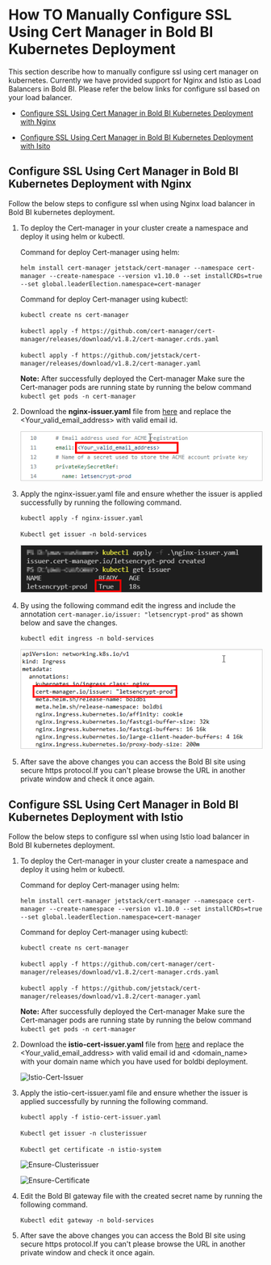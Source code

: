# How TO Manually Configure SSL Using Cert Manager in Bold BI Kubernetes Deployment

This section describe how to manually configure ssl using cert manager on kubernetes. Currently we have provided support for Nginx and Istio as Load Balancers in Bold BI. Please refer the below links for configure ssl based on your load balancer.

* [Configure SSL Using Cert Manager in Bold BI Kubernetes Deployment with Nginx](#)

* [Configure SSL Using Cert Manager in Bold BI Kubernetes Deployment with Isito]()

## Configure SSL Using Cert Manager in Bold BI Kubernetes Deployment with Nginx

Follow the below steps to configure ssl when using Nginx load balancer in Bold BI kubernetes deployment.

1. To deploy the Cert-manager in your cluster create a namespace and deploy it using helm or kubectl.
	
	Command for deploy Cert-manager using helm:
	
	```console
	helm install cert-manager jetstack/cert-manager --namespace cert-manager --create-namespace --version v1.10.0 --set installCRDs=true --set global.leaderElection.namespace=cert-manager
	
	```

	Command for deploy Cert-manager using kubectl:
	
	```console
	kubectl create ns cert-manager
	
	kubectl apply -f https://github.com/cert-manager/cert-manager/releases/download/v1.8.2/cert-manager.crds.yaml
	
	kubectl apply -f https://github.com/jetstack/cert-manager/releases/download/v1.8.2/cert-manager.yaml
	```
	
	**Note:** After successfully deployed the Cert-manager Make sure the Cert-manager pods are running state by running the below command `kubectl get pods -n cert-manager`
			
2. Download the <b>nginx-issuer.yaml</b> file from [here](../../ssl-configuration/nginx-issuer.yaml) and replace the <Your_valid_email_address> with valid email id.

	![Nginx-Issuer](../images/faq/nginx-issuer.png)

3. Apply the nginx-issuer.yaml file and ensure whether the issuer is applied successfully by running the following command.

	```console
	kubectl apply -f nginx-issuer.yaml
	
	Kubectl get issuer -n bold-services
	```
	
	![Ensure-Issuer](../images/faq/ensure-issuer.png)

4. By using the following command edit the ingress and include the annotation `cert-manager.io/issuer: "letsencrypt-prod"` as shown below and save the changes.

	```console
	kubectl edit ingress -n bold-services
	```

	![Nginx-Annotation](../images/faq/nginx-annotation.png)

5. After save the above changes you can access the Bold BI site using secure https protocol.If you can't please browse the URL in another private window and check it once again.


## Configure SSL Using Cert Manager in Bold BI Kubernetes Deployment with Istio

Follow the below steps to configure ssl when using Istio load balancer in Bold BI kubernetes deployment.

1. To deploy the Cert-manager in your cluster create a namespace and deploy it using helm or kubectl.

	Command for deploy Cert-manager using helm:
	
	```console
	helm install cert-manager jetstack/cert-manager --namespace cert-manager --create-namespace --version v1.10.0 --set installCRDs=true --set global.leaderElection.namespace=cert-manager
	```
	
	Command for deploy Cert-manager using kubectl:
	
	```console
	kubectl create ns cert-manager
	
	kubectl apply -f https://github.com/cert-manager/cert-manager/releases/download/v1.8.2/cert-manager.crds.yaml
	
	kubectl apply -f https://github.com/jetstack/cert-manager/releases/download/v1.8.2/cert-manager.yaml
	```
		
	**Note:** After successfully deployed the Cert-manager Make sure the Cert-manager pods are running state by running the below command `kubectl get pods -n cert-manager`
	
2. Download the <b>istio-cert-issuer.yaml</b> file from [here](../../ssl-configuration/istio-cert-issuer.yaml) and replace the <Your_valid_email_address> with valid email id and <domain_name> with your domain name which you have used for boldbi deployment.

	![Istio-Cert-Issuer](images/istio-cert-issuer.png)

3. Apply the istio-cert-issuer.yaml file and ensure whether the issuer is applied successfully by running the following command.

    ```console
	kubectl apply -f istio-cert-issuer.yaml
	
	Kubectl get issuer -n clusterissuer
	
	Kubectl get certificate -n istio-system
	```
	
	![Ensure-Clusterissuer](images/ensure-Clusterissuer.png)
	
	![Ensure-Certificate](images/ensure-Certificate.png)

4. Edit the Bold BI gateway file with the created secret name by running the following command.

	```console
	Kubectl edit gateway -n bold-services
	```

5. After save the above changes you can access the Bold BI site using secure https protocol.If you can't please browse the URL in another private window and check it once again.

